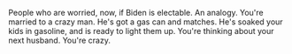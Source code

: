 People who are worried, now, if Biden is electable. An analogy. You're married to a crazy man. He's got a gas can and matches. He's soaked your kids in gasoline, and is ready to light them up. You're thinking about your next husband. You're crazy.
